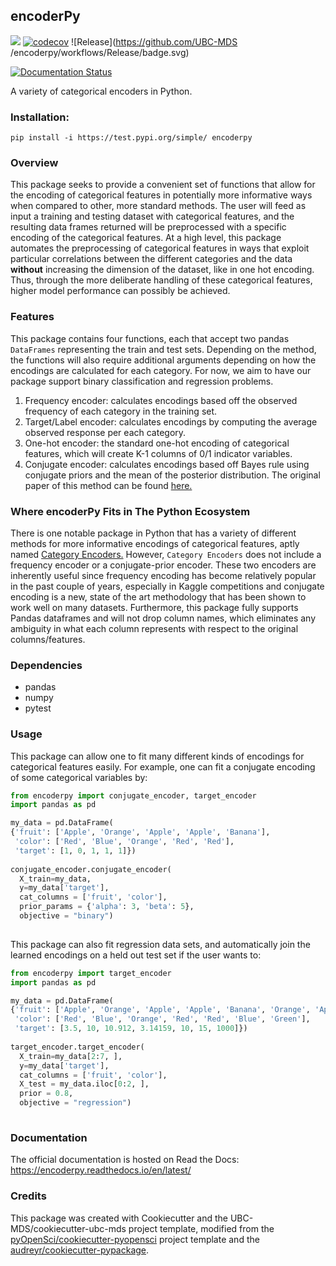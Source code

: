 ## encoderPy 

![](https://github.com/UBC-MDS/encoderPy/workflows/build/badge.svg) [![codecov](https://codecov.io/gh/UBC-MDS/encoderPy/branch/master/graph/badge.svg)](https://codecov.io/gh/braydentang1/encoderpy) ![Release](https://github.com/UBC-MDS        /encoderpy/workflows/Release/badge.svg)

[![Documentation Status](https://readthedocs.org/projects/encoderpy/badge/?version=latest)](https://encoderpy.readthedocs.io/en/latest/?badge=latest)

A variety of categorical encoders in Python.

### Installation:

```
pip install -i https://test.pypi.org/simple/ encoderpy
```

### Overview

This package seeks to provide a convenient set of functions that allow for the encoding of categorical features in potentially more informative ways when compared to other, more standard methods. The user will feed as input a training and testing dataset with categorical features, and the resulting data frames returned will be preprocessed with a specific encoding of the categorical features. At a high level, this package automates the preprocessing of categorical features in ways that exploit particular correlations between the different categories and the data __without__ increasing the dimension of the dataset, like in one hot encoding. Thus, through the more deliberate handling of these categorical features, higher model performance can possibly be achieved. 

### Features
 
This package contains four functions, each that accept two pandas `DataFrames` representing the train and test sets. Depending on the method, the functions will also require additional arguments depending on how the encodings are calculated for each category. For now, we aim to have our package support binary classification and regression problems.

1. Frequency encoder: calculates encodings based off the observed frequency of each category in the training set.
2. Target/Label encoder: calculates encodings by computing the average observed response per each category.
3. One-hot encoder: the standard one-hot encoding of categorical features, which will create K-1 columns of 0/1 indicator variables.
4. Conjugate encoder: calculates encodings based off Bayes rule using conjugate priors and the mean of the posterior distribution. The original paper of this method can be found [here.](https://arxiv.org/pdf/1904.13001.pdf)

### Where encoderPy Fits in The Python Ecosystem

There is one notable package in Python that has a variety of different methods for more informative encodings of categorical features, aptly named [Category Encoders.](https://contrib.scikit-learn.org/categorical-encoding/#) However, `Category Encoders` does not include a frequency encoder or a conjugate-prior encoder. These two encoders are inherently useful since frequency encoding has become relatively popular in the past couple of years, especially in Kaggle competitions and conjugate encoding is a new, state of the art methodology that has been shown to work well on many datasets. Furthermore, this package fully supports Pandas dataframes and will not drop column names, which eliminates any ambiguity in what each column represents with respect to the original columns/features. 

### Dependencies

- pandas 
- numpy
- pytest

### Usage

This package can allow one to fit many different kinds of encodings for categorical features easily. For example, one can fit a conjugate encoding of some categorical variables by:

```python
from encoderpy import conjugate_encoder, target_encoder
import pandas as pd

my_data = pd.DataFrame(
{'fruit': ['Apple', 'Orange', 'Apple', 'Apple', 'Banana'],
 'color': ['Red', 'Blue', 'Orange', 'Red', 'Red'],
 'target': [1, 0, 1, 1, 1]})
 
conjugate_encoder.conjugate_encoder(
  X_train=my_data, 
  y=my_data['target'], 
  cat_columns = ['fruit', 'color'],
  prior_params = {'alpha': 3, 'beta': 5},
  objective = "binary")
 
```

This package can also fit regression data sets, and automatically join the learned encodings on a held out test set if the user wants to:

```python
from encoderpy import target_encoder
import pandas as pd

my_data = pd.DataFrame(
{'fruit': ['Apple', 'Orange', 'Apple', 'Apple', 'Banana', 'Orange', 'Apple'],
 'color': ['Red', 'Blue', 'Orange', 'Red', 'Red', 'Blue', 'Green'],
 'target': [3.5, 10, 10.912, 3.14159, 10, 15, 1000]})
 
target_encoder.target_encoder(
  X_train=my_data[2:7, ], 
  y=my_data['target'], 
  cat_columns = ['fruit', 'color'],
  X_test = my_data.iloc[0:2, ],
  prior = 0.8,
  objective = "regression")
 
```

### Documentation
The official documentation is hosted on Read the Docs: <https://encoderpy.readthedocs.io/en/latest/>

### Credits
This package was created with Cookiecutter and the UBC-MDS/cookiecutter-ubc-mds project template, modified from the [pyOpenSci/cookiecutter-pyopensci](https://github.com/pyOpenSci/cookiecutter-pyopensci) project template and the [audreyr/cookiecutter-pypackage](https://github.com/audreyr/cookiecutter-pypackage).
